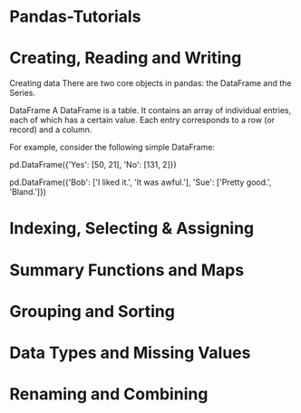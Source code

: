# Pandas-Tutorials
# Creating, Reading and Writing
  Creating data
  There are two core objects in pandas: the DataFrame and the Series.

  DataFrame
  A DataFrame is a table. It contains an array of individual entries, each of which has a certain value. Each entry corresponds to a row (or record) and a column.

  For example, consider the following simple DataFrame:

  pd.DataFrame({'Yes': [50, 21], 'No': [131, 2]})
  
  pd.DataFrame({'Bob': ['I liked it.', 'It was awful.'], 'Sue': ['Pretty good.', 'Bland.']})
# Indexing, Selecting & Assigning
# Summary Functions and Maps
# Grouping and Sorting
# Data Types and Missing Values
# Renaming and Combining
  
